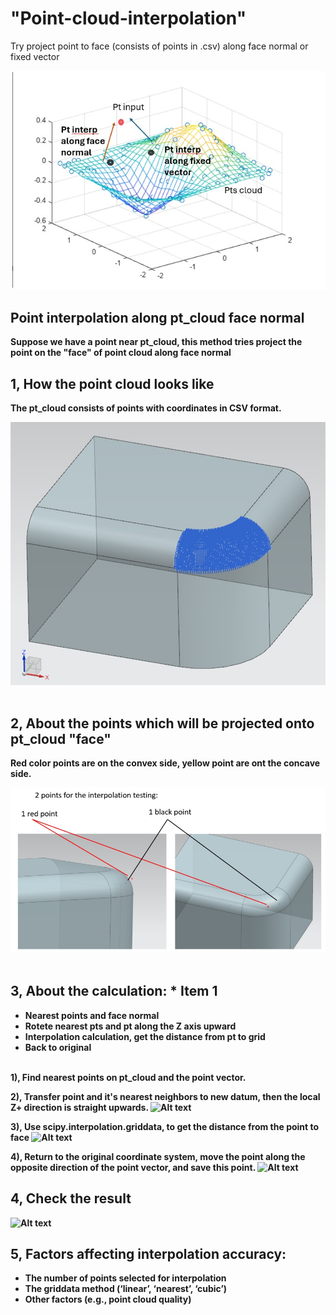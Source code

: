 # "Point-cloud-interpolation"
Try project point to face (consists of points in .csv) along face normal or fixed vector

<p align="center">
<img src=https://github.com/Plus-1000/Point-cloud-interpolation/blob/main/pic/p0.jpg width="600" >
<b>


## Point interpolation along pt_cloud face normal
Suppose we have a point near pt_cloud, this method tries project the point on the "face" of point cloud along face normal

## 1, How the point cloud looks like
The pt_cloud consists of points with coordinates in CSV format.
<p align="center">
<img src=https://github.com/Plus-1000/Point-cloud-interpolation/blob/main/pic/p1.jpg width="600" >
<b>
&nbsp;<br>

## 2, About the points which will be projected onto pt_cloud "face"
Red color points are on the convex side, yellow point are ont the concave side. 

<p align="center">
<img src=https://github.com/Plus-1000/Point-cloud-interpolation/blob/main/pic/p2.jpg width="600" >
<b>
&nbsp;<br>

## 3, About the calculation: * Item 1
* Nearest points and face normal
* Rotete nearest pts and pt along the Z axis upward
* Interpolation calculation, get the distance from pt to grid
* Back to original 



&nbsp;<br>
 1), Find nearest points on pt_cloud and the point vector.


 
 2), Transfer point and it's nearest neighbors to new datum, then the local Z+ direction is straight upwards.
![Alt text](image-15.png)
 
 3), Use scipy.interpolation.griddata, to get the distance from the point to face 
![Alt text](image-17.png)
  
 4), Return to the original coordinate system, move the point along the opposite direction of the point vector, and save this point.
![Alt text](image-18.png)
 
## 4, Check the result
![Alt text](image-19.png)

## 5, Factors affecting interpolation accuracy:
* The number of points selected for interpolation
* The griddata method (‘linear’, ‘nearest’, ‘cubic’)
* Other factors (e.g., point cloud quality)
